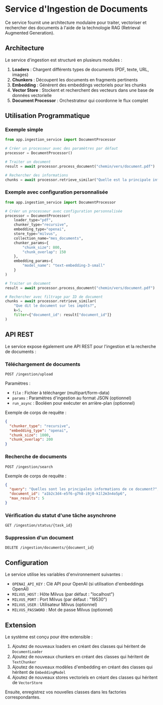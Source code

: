 # Service d'Ingestion de Documents

Ce service fournit une architecture modulaire pour traiter, vectoriser et rechercher des documents à l'aide de la technologie RAG (Retrieval Augmented Generation).

## Architecture

Le service d'ingestion est structuré en plusieurs modules :

1. **Loaders** : Chargent différents types de documents (PDF, texte, URL, images)
2. **Chunkers** : Découpent les documents en fragments pertinents
3. **Embedding** : Génèrent des embeddings vectoriels pour les chunks
4. **Vector Store** : Stockent et recherchent des vecteurs dans une base de données vectorielle
5. **Document Processor** : Orchestrateur qui coordonne le flux complet

## Utilisation Programmatique

### Exemple simple

```python
from app.ingestion_service import DocumentProcessor

# Créer un processeur avec des paramètres par défaut
processor = DocumentProcessor()

# Traiter un document
result = await processor.process_document("chemin/vers/document.pdf")

# Rechercher des informations
chunks = await processor.retrieve_similar("Quelle est la principale information?", k=3)
```

### Exemple avec configuration personnalisée

```python
from app.ingestion_service import DocumentProcessor

# Créer un processeur avec configuration personnalisée
processor = DocumentProcessor(
    loader_type="pdf",
    chunker_type="recursive",
    embedding_type="openai",
    store_type="milvus",
    collection_name="mes_documents",
    chunker_params={
        "chunk_size": 800,
        "chunk_overlap": 150
    },
    embedding_params={
        "model_name": "text-embedding-3-small"
    }
)

# Traiter un document
result = await processor.process_document("chemin/vers/document.pdf")

# Rechercher avec filtrage par ID de document
chunks = await processor.retrieve_similar(
    "Que dit le document sur les impôts?",
    k=5,
    filter={"document_id": result["document_id"]}
)
```

## API REST

Le service expose également une API REST pour l'ingestion et la recherche de documents :

### Téléchargement de documents

```
POST /ingestion/upload
```

Paramètres :
- `file` : Fichier à télécharger (multipart/form-data)
- `params` : Paramètres d'ingestion au format JSON (optionnel)
- `run_async` : Booléen pour exécuter en arrière-plan (optionnel)

Exemple de corps de requête :
```json
{
  "chunker_type": "recursive",
  "embedding_type": "openai",
  "chunk_size": 1000,
  "chunk_overlap": 200
}
```

### Recherche de documents

```
POST /ingestion/search
```

Exemple de corps de requête :
```json
{
  "query": "Quelles sont les principales informations de ce document?",
  "document_id": "a1b2c3d4-e5f6-g7h8-i9j0-k1l2m3n4o5p6",
  "max_results": 5
}
```

### Vérification du statut d'une tâche asynchrone

```
GET /ingestion/status/{task_id}
```

### Suppression d'un document

```
DELETE /ingestion/documents/{document_id}
```

## Configuration

Le service utilise les variables d'environnement suivantes :

- `OPENAI_API_KEY` : Clé API pour OpenAI (si utilisation d'embeddings OpenAI)
- `MILVUS_HOST` : Hôte Milvus (par défaut : "localhost")
- `MILVUS_PORT` : Port Milvus (par défaut : "19530")
- `MILVUS_USER` : Utilisateur Milvus (optionnel)
- `MILVUS_PASSWORD` : Mot de passe Milvus (optionnel)

## Extension

Le système est conçu pour être extensible :

1. Ajoutez de nouveaux loaders en créant des classes qui héritent de `DocumentLoader`
2. Ajoutez de nouveaux chunkers en créant des classes qui héritent de `TextChunker`
3. Ajoutez de nouveaux modèles d'embedding en créant des classes qui héritent de `EmbeddingModel`
4. Ajoutez de nouveaux stores vectoriels en créant des classes qui héritent de `VectorStore`

Ensuite, enregistrez vos nouvelles classes dans les factories correspondantes. 
